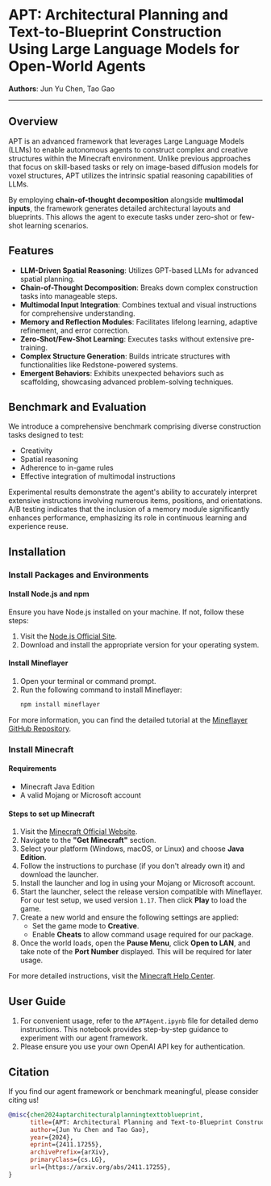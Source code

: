 # APT: Architectural Planning and Text-to-Blueprint Construction Using Large Language Models for Open-World Agents

**Authors**: Jun Yu Chen, Tao Gao

---

## Overview

APT is an advanced framework that leverages Large Language Models (LLMs) to enable autonomous agents to construct complex and creative structures within the Minecraft environment. Unlike previous approaches that focus on skill-based tasks or rely on image-based diffusion models for voxel structures, APT utilizes the intrinsic spatial reasoning capabilities of LLMs.

By employing **chain-of-thought decomposition** alongside **multimodal inputs**, the framework generates detailed architectural layouts and blueprints. This allows the agent to execute tasks under zero-shot or few-shot learning scenarios.

## Features

- **LLM-Driven Spatial Reasoning**: Utilizes GPT-based LLMs for advanced spatial planning.
- **Chain-of-Thought Decomposition**: Breaks down complex construction tasks into manageable steps.
- **Multimodal Input Integration**: Combines textual and visual instructions for comprehensive understanding.
- **Memory and Reflection Modules**: Facilitates lifelong learning, adaptive refinement, and error correction.
- **Zero-Shot/Few-Shot Learning**: Executes tasks without extensive pre-training.
- **Complex Structure Generation**: Builds intricate structures with functionalities like Redstone-powered systems.
- **Emergent Behaviors**: Exhibits unexpected behaviors such as scaffolding, showcasing advanced problem-solving techniques.

## Benchmark and Evaluation

We introduce a comprehensive benchmark comprising diverse construction tasks designed to test:

- Creativity
- Spatial reasoning
- Adherence to in-game rules
- Effective integration of multimodal instructions

Experimental results demonstrate the agent's ability to accurately interpret extensive instructions involving numerous items, positions, and orientations. A/B testing indicates that the inclusion of a memory module significantly enhances performance, emphasizing its role in continuous learning and experience reuse.


## Installation


### Install Packages and Environments

#### Install Node.js and npm
Ensure you have Node.js installed on your machine. If not, follow these steps:
1. Visit the [Node.js Official Site](https://nodejs.org/).
2. Download and install the appropriate version for your operating system.

#### Install Mineflayer
1. Open your terminal or command prompt.
2. Run the following command to install Mineflayer:
   ```bash
   npm install mineflayer

For more information, you can find the detailed tutorial at the [Mineflayer GitHub Repository](https://github.com/PrismarineJS/mineflayer).

### Install Minecraft 

#### Requirements
- Minecraft Java Edition
- A valid Mojang or Microsoft account

#### Steps to set up Minecraft

1. Visit the [Minecraft Official Website](https://www.minecraft.net/).
2. Navigate to the **"Get Minecraft"** section.
3. Select your platform (Windows, macOS, or Linux) and choose **Java Edition**.
4. Follow the instructions to purchase (if you don't already own it) and download the launcher.
5. Install the launcher and log in using your Mojang or Microsoft account.
6. Start the launcher, select the release version compatible with Mineflayer. For our test setup, we used version `1.17`. Then click **Play** to load the game.
7. Create a new world and ensure the following settings are applied:
   - Set the game mode to **Creative**.
   - Enable **Cheats** to allow command usage required for our package.
8. Once the world loads, open the **Pause Menu**, click **Open to LAN**, and take note of the **Port Number** displayed. This will be required for later usage.

For more detailed instructions, visit the [Minecraft Help Center](https://help.minecraft.net/).



## User Guide
1. For convenient usage, refer to the `APTAgent.ipynb` file for detailed demo instructions. This notebook provides step-by-step guidance to experiment with our agent framework.  
2. Please ensure you use your own OpenAI API key for authentication.


## Citation
If you find our agent framework or benchmark meaningful, please consider citing us!
```bibtex
@misc{chen2024aptarchitecturalplanningtexttoblueprint,
      title={APT: Architectural Planning and Text-to-Blueprint Construction Using Large Language Models for Open-World Agents}, 
      author={Jun Yu Chen and Tao Gao},
      year={2024},
      eprint={2411.17255},
      archivePrefix={arXiv},
      primaryClass={cs.LG},
      url={https://arxiv.org/abs/2411.17255}, 
}
```


